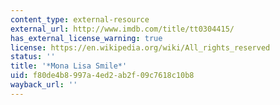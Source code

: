 ```yaml
---
content_type: external-resource
external_url: http://www.imdb.com/title/tt0304415/
has_external_license_warning: true
license: https://en.wikipedia.org/wiki/All_rights_reserved
status: ''
title: '*Mona Lisa Smile*'
uid: f80de4b8-997a-4ed2-ab2f-09c7618c10b8
wayback_url: ''
---
```

